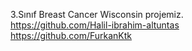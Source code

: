 3.Sınıf Breast Cancer Wisconsin projemiz.	
https://github.com/Halil-ibrahim-altuntas		   	 
https://github.com/FurkanKtk		    
	    
